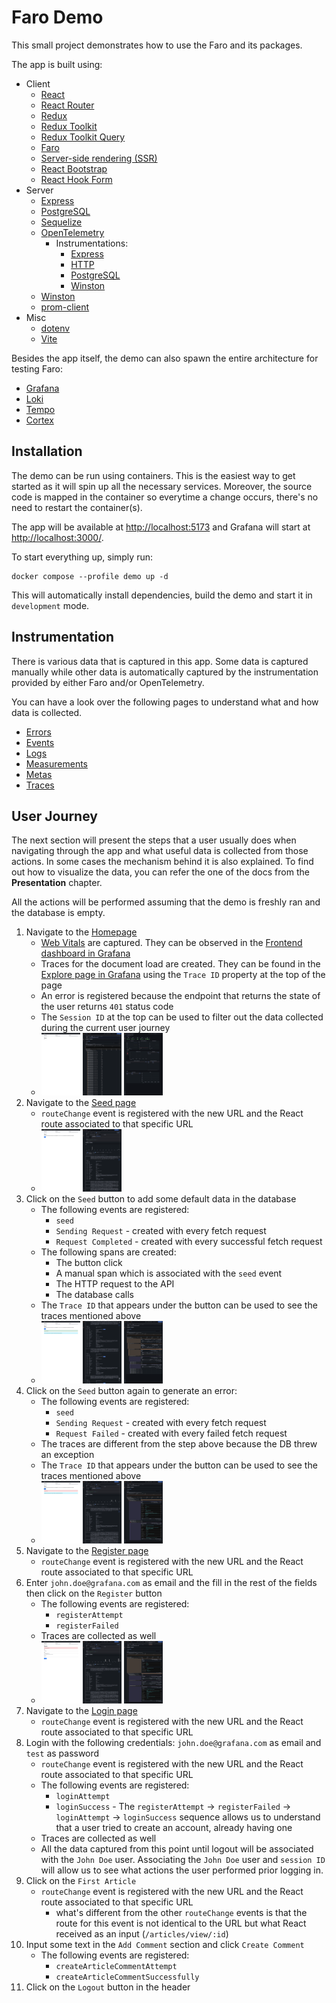 # Faro Demo

This small project demonstrates how to use the Faro and its packages.

The app is built using:

- Client
  - [React][react]
  - [React Router][react-router]
  - [Redux][redux]
  - [Redux Toolkit][redux-toolkit]
  - [Redux Toolkit Query][redux-toolkit-query]
  - [Faro][faro-web-sdk]
  - [Server-side rendering (SSR)][ssr]
  - [React Bootstrap][react-bootstrap]
  - [React Hook Form][react-hook-form]
- Server
  - [Express][express]
  - [PostgreSQL][postgresql]
  - [Sequelize][sequelize]
  - [OpenTelemetry][opentelemetry-js]
    - Instrumentations:
      - [Express][opentelemetry-js-express]
      - [HTTP][opentelemetry-js-http]
      - [PostgreSQL][opentelemetry-js-postgresql]
      - [Winston][opentelemetry-js-winston]
  - [Winston][winston]
  - [prom-client][prom-client]
- Misc
  - [dotenv][dotenv]
  - [Vite][vite]

Besides the app itself, the demo can also spawn the entire architecture for testing Faro:

- [Grafana][grafana]
- [Loki][loki]
- [Tempo][tempo]
- [Cortex][cortex]

## Installation

The demo can be run using containers. This is the easiest way to get started as it will spin up all the necessary
services. Moreover, the source code is mapped in the container so everytime a change occurs, there's no need to restart
the container(s).

The app will be available at [http://localhost:5173][demo-homepage] and Grafana will start at
[http://localhost:3000/][demo-grafana-homepage].

To start everything up, simply run:

```shell
docker compose --profile demo up -d
```

This will automatically install dependencies, build the demo and start it in `development` mode.

## Instrumentation

There is various data that is captured in this app. Some data is captured manually while other data is automatically
captured by the instrumentation provided by either Faro and/or OpenTelemetry.

You can have a look over the following pages to understand what and how data is collected.

- [Errors][docs-errors]
- [Events][docs-events]
- [Logs][docs-logs]
- [Measurements][docs-measurements]
- [Metas][docs-metas]
- [Traces][docs-traces]

## User Journey

The next section will present the steps that a user usually does when navigating through the app and what useful data is
collected from those actions. In some cases the mechanism behind it is also explained. To find out how to visualize the
data, you can refer the one of the docs from the **Presentation** chapter.

All the actions will be performed assuming that the demo is freshly ran and the database is empty.

1. Navigate to the [Homepage][demo-homepage]
   - [Web Vitals][web-vitals] are captured. They can be observed in the
     [Frontend dashboard in Grafana][demo-grafana-frontend-dashboard]
   - Traces for the document load are created. They can be found in the
     [Explore page in Grafana][demo-grafana-explore] using the `Trace ID` property at the top of the page
   - An error is registered because the endpoint that returns the state of the user returns `401` status code
   - The `Session ID` at the top can be used to filter out the data collected during the current user journey
   - [<img src="docs/assets/userJourney/homepage.png" alt="Homepage" height="100" />][assets-journey-homepage]
     [<img src="docs/assets/userJourney/homepageTraces.png" alt="Homepage traces" height="100" />][assets-journey-homepage-traces]
     [<img src="docs/assets/userJourney/homepageWebVitals.png" alt="Homepage Web Vitals" height="100" />][assets-journey-homepage-web-vitals]
1. Navigate to the [Seed page][demo-seed-page]
   - `routeChange` event is registered with the new URL and the React route associated to that specific URL
   - [<img src="docs/assets/userJourney/seed.png" alt="Seed page" height="100" />][assets-seed]
     [<img src="docs/assets/userJourney/seedEvents.png" alt="Seed page" height="100" />][assets-seed-events]
1. Click on the `Seed` button to add some default data in the database
   - The following events are registered:
     - `seed`
     - `Sending Request` - created with every fetch request
     - `Request Completed` - created with every successful fetch request
   - The following spans are created:
     - The button click
     - A manual span which is associated with the `seed` event
     - The HTTP request to the API
     - The database calls
   - The `Trace ID` that appears under the button can be used to see the traces mentioned above
   - [<img src="docs/assets/userJourney/seedSuccess.png" alt="Seed page with successful run" height="100" />][assets-seed-success]
     [<img src="docs/assets/userJourney/seedSuccessEvents.png" alt="Events for Seed page with successfull run" height="100" />][assets-seed-success-events]<!-- markdownlint-disable-line MD013 -->
     [<img src="docs/assets/userJourney/seedSuccessTraces.png" alt="Traces for Seed page with successfull run" height="100" />][assets-seed-success-traces]<!-- markdownlint-disable-line MD013 -->
1. Click on the `Seed` button again to generate an error:
   - The following events are registered:
     - `seed`
     - `Sending Request` - created with every fetch request
     - `Request Failed` - created with every failed fetch request
   - The traces are different from the step above because the DB threw an exception
   - The `Trace ID` that appears under the button can be used to see the traces mentioned above
   - [<img src="docs/assets/userJourney/seedError.png" alt="Seed page with error run" height="100" />][assets-seed-error]
     [<img src="docs/assets/userJourney/seedErrorEvents.png" alt="Events for Seed page with error run" height="100" />][assets-seed-error-events]
     [<img src="docs/assets/userJourney/seedErrorTraces.png" alt="Traces for Seed page with error run" height="100" />][assets-seed-error-traces]
1. Navigate to the [Register page][demo-register-page]
   - `routeChange` event is registered with the new URL and the React route associated to that specific URL
1. Enter `john.doe@grafana.com` as email and the fill in the rest of the fields then click on the `Register` button
   - The following events are registered:
     - `registerAttempt`
     - `registerFailed`
   - Traces are collected as well
   - [<img src="docs/assets/userJourney/registerError.png" alt="Register page with error" height="100" />][assets-register-error]
     [<img src="docs/assets/userJourney/registerErrorEvents.png" alt="Events for Register page with error" height="100" />][assets-register-error-events]
     [<img src="docs/assets/userJourney/registerErrorTraces.png" alt="Traces for Register page with error" height="100" />][assets-register-error-traces]
1. Navigate to the [Login page][demo-login-page]
   - `routeChange` event is registered with the new URL and the React route associated to that specific URL
1. Login with the following credentials: `john.doe@grafana.com` as email and `test` as password
   - `routeChange` event is registered with the new URL and the React route associated to that specific URL
   - The following events are registered:
     - `loginAttempt`
     - `loginSuccess` - The `registerAttempt` -> `registerFailed` -> `loginAttempt` -> `loginSuccess` sequence allows us
       to understand that a user tried to create an account, already having one
   - Traces are collected as well
   - All the data captured from this point until logout will be associated with the `John Doe` user. Associating the
     `John Doe` user and `session ID` will allow us to see what actions the user performed prior logging in.
1. Click on the `First Article`
   - `routeChange` event is registered with the new URL and the React route associated to that specific URL
     - what's different from the other `routeChange` events is that the route for this event is not identical to the URL
       but what React received as an input (`/articles/view/:id`)
1. Input some text in the `Add Comment` section and click `Create Comment`
   - The following events are registered:
     - `createArticleCommentAttempt`
     - `createArticleCommentSuccessfully`
1. Click on the `Logout` button in the header

[cortex]: https://cortexmetrics.io/
[demo-grafana-explore]: http://localhost:3000/explore
[demo-grafana-frontend-dashboard]: http://localhost:3000/dashboards?query=Frontend
[demo-grafana-homepage]: http://localhost:3000/
[demo-homepage]: http://localhost:5173/
[demo-login-page]: http://localhost:5173/auth/login
[demo-register-page]: http://localhost:5173/auth/register
[demo-seed-page]: http://localhost:5173/seed
[dotenv]: https://github.com/motdotla/dotenv
[express]: https://expressjs.com/
[faro-web-sdk]: https://github.com/grafana/faro-web-sdk
[grafana]: https://grafana.com/oss/grafana/
[loki]: https://grafana.com/oss/loki/
[opentelemetry-js]: https://opentelemetry.io/docs/instrumentation/js/
[opentelemetry-js-express]: https://www.npmjs.com/package/@opentelemetry/instrumentation-express
[opentelemetry-js-http]: https://www.npmjs.com/package/@opentelemetry/instrumentation-http
[opentelemetry-js-postgresql]: https://www.npmjs.com/package/@opentelemetry/instrumentation-pg
[opentelemetry-js-winston]: https://www.npmjs.com/package/@opentelemetry/instrumentation-winston
[postgresql]: https://www.postgresql.org/
[prom-client]: https://github.com/siimon/prom-client
[react]: https://reactjs.org/
[react-bootstrap]: https://react-bootstrap.github.io/
[react-hook-form]: https://react-hook-form.com/
[react-router]: https://reactrouter.com/en/main
[redux]: https://redux.js.org/
[redux-toolkit]: https://redux-toolkit.js.org/
[redux-toolkit-query]: https://redux-toolkit.js.org/rtk-query/overview
[sequelize]: https://sequelize.org/
[ssr]: https://reactjs.org/docs/react-dom-server.html
[tempo]: https://grafana.com/oss/tempo/
[vite]: https://vitejs.dev/
[web-vitals]: https://web.dev/vitals/
[winston]: https://github.com/winstonjs/winston
[docs-errors]: ./docs/instrumentations/errors.md
[docs-events]: ./docs/instrumentations/events.md
[docs-logs]: ./docs/instrumentations/logs.md
[docs-measurements]: ./docs/instrumentations/measurements.md
[docs-metas]: ./docs/instrumentations/metas.md
[docs-traces]: ./docs/instrumentations/traces.md
[assets-journey-homepage]: ./docs/assets/userJourney/homepage.png
[assets-journey-homepage-traces]: ./docs/assets/userJourney/homepageTraces.png
[assets-journey-homepage-web-vitals]: ./docs/assets/userJourney/homepageWebVitals.png
[assets-register-error]: ./docs/assets/userJourney/registerError.png
[assets-register-error-events]: ./docs/assets/userJourney/registerErrorEvents.png
[assets-register-error-traces]: ./docs/assets/userJourney/registerErrorTraces.png
[assets-seed]: ./docs/assets/userJourney/seed.png
[assets-seed-error]: ./docs/assets/userJourney/seedError.png
[assets-seed-error-events]: ./docs/assets/userJourney/seedErrorEvents.png
[assets-seed-error-traces]: ./docs/assets/userJourney/seedErrorTraces.png
[assets-seed-events]: ./docs/assets/userJourney/seedEvents.png
[assets-seed-success]: ./docs/assets/userJourney/seedSuccess.png
[assets-seed-success-events]: ./docs/assets/userJourney/seedSuccessEvents.png
[assets-seed-success-traces]: ./docs/assets/userJourney/seedSuccessTraces.png
